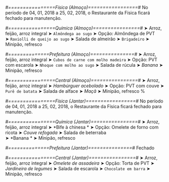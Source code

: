 
*#================Física (Almoço)=================#*
No período de 04, 01, 2018 a 25, 02, 2018, o Restaurante da Física ficará fechado para manutenção.

*#================Química (Almoço)================#*
➤ Arroz, feijão, arroz integral
➤ `Almôndega ao sugo`
➤ Opção: Almôndega de PVT      
➤ `Raviolli de queijo ao sugo`
➤ Salada de almeirão 
➤ `Brigadeiro`
➤ Minipão, refresco

*#==============Prefeitura (Almoço)===============#*
➤ Arroz, feijão, arroz integral
➤ `Cubos de carne com molho madeira`
➤ Opção: PVT com escarola
➤ `Nhoque com molho ao sugo`
➤ Salada de rúcula
➤ *Banana*
➤ Minipão, refresco

*#================Central (Almoço)================#*
➤ Arroz, feijão, arroz integral
➤ *Hambúrguer acebolado*
➤ Opção: PVT com couve
➤ `Purê de batata`
➤ Salada de alface
➤ *Maçã*
➤ Minipão, refresco
%

*#================Física (Jantar)=================#*
No período de 04, 01, 2018 a 25, 02, 2018, o Restaurante da Física ficará fechado para manutenção.

*#================Química (Jantar)================#*
➤ Arroz, feijão, arroz integral
➤ *Bife à chinesa *
➤ Opção: Omelete de forno com ricota 
➤ *Couve refogada*
➤ Salada de beterraba  
➤ *Banana *
➤ Minipão, refresco

*#==============Prefeitura (Jantar)===============#*
Fechado

*#================Central (Jantar)================#*
➤ Arroz, feijão, arroz integral
➤ *Omelete de assadeira*
➤ Opção: Torta de PVT
➤ *Jardineira de legumes*
➤ Salada de escarola
➤ `Chocolate em barra`
➤ Minipão, refresco
